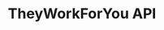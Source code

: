 ---
schema: default
title: TheyWorkForYou API
organization: mySociety
notes: >-
  Explore TheyWorkForYou's information on UK Politicians, parliamentary debates,
  written answers, and written ministerial statements. 
resources:
  - name: TheyWorkForYou API Documentation and Instructions
    url: 'https://www.theyworkforyou.com/api/'
    format: api
  - name: Python
    url: 'https://github.com/ajparsons/twfy-python'
    format: library
  - name: PHP
    url: 'https://github.com/rubenarakelyan/twfyapi/'
    format: library
  - name: Clojure
    url: 'https://github.com/rhinocratic/twfy'
    format: library
  - name: Lisp
    url: 'https://github.com/jamtho/twfy'
    format: library
  - name: PHP
    url: 'https://github.com/rubenarakelyan/twfyapi/'
    format: library
  - name: Java
    url: 'https://sourceforge.net/projects/twfyjavaapi/'
    format: library
  - name: Perl
    url: >-
      http://search.cpan.org/~sden/WebService-TWFY-API-0.07.2/lib/WebService/TWFY/API.pm
    format: library
  - name: PHP
    url: 'https://github.com/rubenarakelyan/twfyapi/'
    format: library
  - name: Ruby
    url: 'https://github.com/bruce/twfy'
    format: library
  - name: Node
    url: 'https://github.com/ifraixedes/node-theyworkforyou-api'
    format: library
  - name: R
    url: 'https://github.com/jblumenau/twfyR'
    format: library
  - name: 'Example code for getting MP Information for Javascript, Python and Ruby'
    url: 'https://gist.github.com/pezholio/3114a6d74d1326ef786bf2592d17c90e'
    format: ''
license: ''
category:
  - People
  - APIs
  - United Kingdom
  - GE2017
maintainer: mySociety
maintainer_email: ''
last_modified: ''
more_info: ''
---